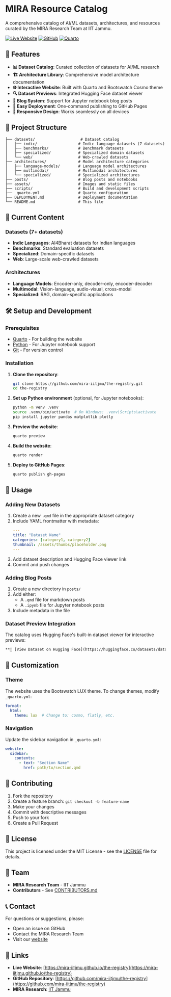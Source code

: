 # MIRA Resource Catalog

A comprehensive catalog of AI/ML datasets, architectures, and resources curated by the MIRA Research Team at IIT Jammu.

[![Live Website](https://img.shields.io/badge/Website-Live-brightgreen)](https://mira-iitjmu.github.io/the-registry/)
[![GitHub](https://img.shields.io/badge/GitHub-Repository-blue)](https://github.com/mira-iitjmu/the-registry)
[![Quarto](https://img.shields.io/badge/Built%20with-Quarto-9cf)](https://quarto.org/)

## 🌟 Features

- **📊 Dataset Catalog**: Curated collection of datasets for AI/ML research
- **🏗️ Architecture Library**: Comprehensive model architecture documentation
- **🌐 Interactive Website**: Built with Quarto and Bootswatch Cosmo theme
- **🔍 Dataset Previews**: Integrated Hugging Face dataset viewer
- **📝 Blog System**: Support for Jupyter notebook blog posts
- **🚀 Easy Deployment**: One-command publishing to GitHub Pages
- **📱 Responsive Design**: Works seamlessly on all devices

## 📁 Project Structure

```
├── datasets/                    # Dataset catalog
│   ├── indic/                  # Indic language datasets (7 datasets)
│   ├── benchmarks/             # Benchmark datasets
│   ├── specialized/            # Specialized domain datasets
│   └── web/                    # Web-crawled datasets
├── architectures/              # Model architecture categories
│   ├── language-models/        # Language model architectures
│   ├── multimodal/             # Multimodal architectures
│   └── specialized/            # Specialized architectures
├── posts/                      # Blog posts and notebooks
├── assets/                     # Images and static files
├── scripts/                    # Build and development scripts
├── _quarto.yml                 # Quarto configuration
├── DEPLOYMENT.md               # Deployment documentation
└── README.md                   # This file
```

## 🎯 Current Content

### Datasets (7+ datasets)
- **Indic Languages**: AI4Bharat datasets for Indian languages
- **Benchmarks**: Standard evaluation datasets
- **Specialized**: Domain-specific datasets
- **Web**: Large-scale web-crawled datasets

### Architectures
- **Language Models**: Encoder-only, decoder-only, encoder-decoder
- **Multimodal**: Vision-language, audio-visual, cross-modal
- **Specialized**: RAG, domain-specific applications

## 🛠️ Setup and Development

### Prerequisites

- [Quarto](https://quarto.org/) - For building the website
- [Python](https://python.org/) - For Jupyter notebook support
- [Git](https://git-scm.com/) - For version control

### Installation

1. **Clone the repository**:
   ```bash
   git clone https://github.com/mira-iitjmu/the-registry.git
   cd the-registry
   ```

2. **Set up Python environment** (optional, for Jupyter notebooks):
   ```bash
   python -m venv .venv
   source .venv/bin/activate  # On Windows: .venv\Scripts\activate
   pip install jupyter pandas matplotlib plotly
   ```

3. **Preview the website**:
   ```bash
   quarto preview
   ```

4. **Build the website**:
   ```bash
   quarto render
   ```

5. **Deploy to GitHub Pages**:
   ```bash
   quarto publish gh-pages
   ```

## 📖 Usage

### Adding New Datasets

1. Create a new `.qmd` file in the appropriate dataset category
2. Include YAML frontmatter with metadata:
   ```yaml
   ---
   title: "Dataset Name"
   categories: [category1, category2]
   thumbnail: /assets/thumbs/placeholder.png
   ---
   ```
3. Add dataset description and Hugging Face viewer link
4. Commit and push changes

### Adding Blog Posts

1. Create a new directory in `posts/`
2. Add either:
   - A `.qmd` file for markdown posts
   - A `.ipynb` file for Jupyter notebook posts
3. Include metadata in the file

### Dataset Preview Integration

The catalog uses Hugging Face's built-in dataset viewer for interactive previews:

```markdown
**🔗 [View Dataset on Hugging Face](https://huggingface.co/datasets/dataset-name)**
```

## 🎨 Customization

### Theme

The website uses the Bootswatch LUX theme. To change themes, modify `_quarto.yml`:

```yaml
format:
  html:
    theme: lux  # Change to: cosmo, flatly, etc.
```

### Navigation

Update the sidebar navigation in `_quarto.yml`:

```yaml
website:
  sidebar:
    contents:
      - text: "Section Name"
        href: path/to/section.qmd
```

## 🤝 Contributing

1. Fork the repository
2. Create a feature branch: `git checkout -b feature-name`
3. Make your changes
4. Commit with descriptive messages
5. Push to your fork
6. Create a Pull Request

## 📄 License

This project is licensed under the MIT License - see the [LICENSE](LICENSE) file for details.

## 👥 Team

- **MIRA Research Team** - IIT Jammu
- **Contributors** - See [CONTRIBUTORS.md](CONTRIBUTORS.md)

## 📞 Contact

For questions or suggestions, please:
- Open an issue on GitHub
- Contact the MIRA Research Team
- Visit our [website](https://mira-iitjmu.github.io/the-registry)

## 🔗 Links

- **Live Website**: [https://mira-iitjmu.github.io/the-registry](https://mira-iitjmu.github.io/the-registry)
- **GitHub Repository**: [https://github.com/mira-iitjmu/the-registry](https://github.com/mira-iitjmu/the-registry)
- **MIRA Research**: [IIT Jammu](https://iitjammu.ac.in/)
